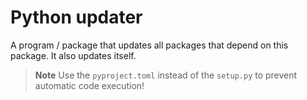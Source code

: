 # Python updater

A program / package that updates all packages that depend on this package.
It also updates itself.

> **Note** Use the `pyproject.toml` instead of the `setup.py` to prevent automatic code execution!

